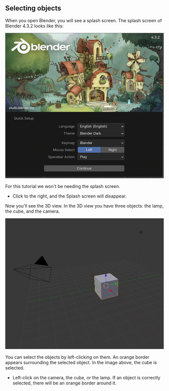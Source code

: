 ## Selecting objects

When you open Blender, you will see a splash screen. The splash screen of Blender 4.3.2 looks like this:

![Splash screen](images/splash-screen.png)

For this tutorial we won't be needing the splash screen.

+ Click to the right, and the Splash screen will disappear.

Now you'll see the 3D view. In the 3D view you have three objects: the lamp, the cube, and the camera.

![3D view](images/3d-view.png)

You can select the objects by left-clicking on them. An orange border appears surrounding the selected object. In the image above, the cube is selected.

+ Left-click on the camera, the cube, or the lamp. If an object is correctly selected, there will be an orange border around it.
